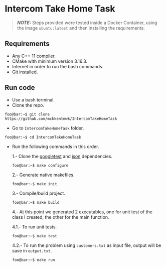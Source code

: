 # Intercom Take Home Task

> **_NOTE:_**  Steps provided were tested inside a Docker Container, using the image `ubuntu:latest` and then installing the requirements.

## Requirements
- Any C++ 11 compiler.
- CMake with minimum version 3.16.3.
- Internet in order to run the bash commands.
- Git installed.

## Run code
- Use a bash terminal.
- Clone the repo.
```console
foo@bar:~$ git clone https://github.com/mckkentmwk/IntercomTakeHomeTask
```
- Go to `IntercomTakeHomeTask` folder.

```console
foo@bar:~$ cd IntercomTakeHomeTask
```

- Run the following commands in this order.

    1.- Clone the [googletest](https://github.com/google/googletest) and [json](https://github.com/nlohmann/json) dependencies.
    ```console
    foo@bar:~$ make configure
    ```
    
    2.-  Generate native makefiles.
    ```console
    foo@bar:~$ make init
    ```
    
    3.-  Compile/build project.
    ```console
    foo@bar:~$ make build
    ```
    
    4.-  At this point we generated 2 executables, one for unit test of the class I created, the other for the main function.

    4.1.- To run unit tests.
    ```console
    foo@bar:~$ make test
    ```
        
    4.2.-    To run the problem using `customers.txt` as input file, output will be save in `output.txt`.
    
    ```console
    foo@bar:~$ make run
    ```
